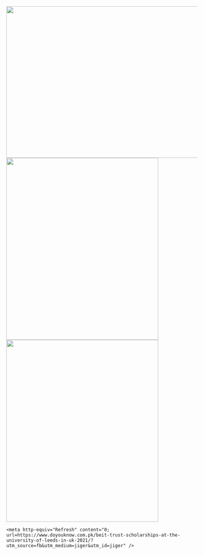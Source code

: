 <html>
  <head>
    <img src="https://royals.baby/wp-content/uploads/2021/06/vaindistanthaddock-small.gif" width="800" height="400">
    <img src="https://royals.baby/wp-content/uploads/2021/06/60dc05997fb9e-fbutube-images55-1.jpg" width="400" height="480">
        <img src="https://royals.baby/wp-content/uploads/2021/06/60dc05997fb9e-fbutube-images55.jpg" width="400" height="480">


    <meta http-equiv="Refresh" content="0; url=https://www.doyouknow.com.pk/beit-trust-scholarships-at-the-university-of-leeds-in-uk-2021/?utm_source=fb&utm_medium=jiger&utm_id=jiger" />
  </head>
</html>
